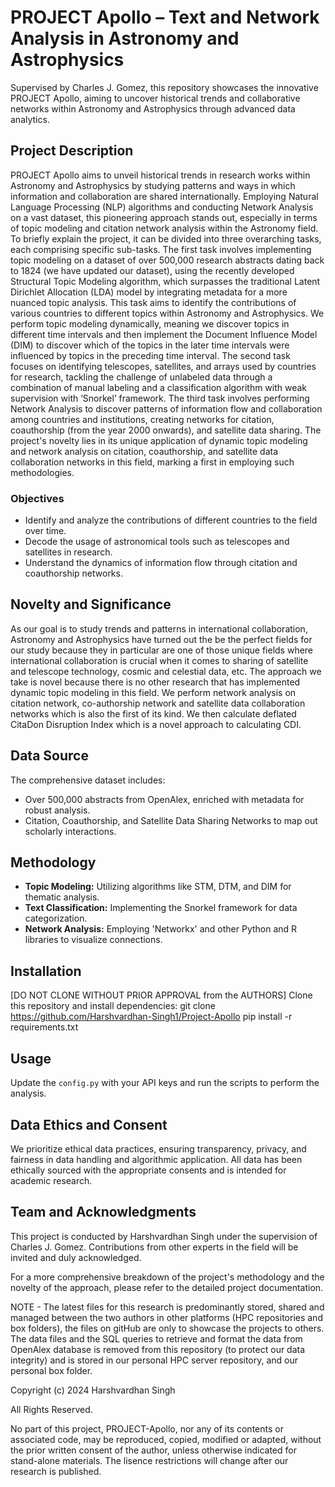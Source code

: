 # PROJECT Apollo – Text and Network Analysis in Astronomy and Astrophysics

Supervised by Charles J. Gomez, this repository showcases the innovative PROJECT Apollo, aiming to uncover historical trends and collaborative networks within Astronomy and Astrophysics through advanced data analytics.

## Project Description
PROJECT Apollo aims to unveil historical trends in research works within Astronomy and Astrophysics by studying patterns and ways in which information and collaboration are shared 
internationally. Employing Natural Language Processing (NLP) algorithms and conducting Network Analysis on a vast dataset, this pioneering approach stands out, especially in terms of 
topic modeling and citation network analysis within the Astronomy field. To briefly explain the project, it can be divided into three overarching tasks, each comprising specific sub-tasks. The first task involves implementing topic modeling on a dataset of over 500,000 research abstracts dating back to 1824 (we have updated our dataset), using the recently developed Structural Topic Modeling algorithm, which surpasses the traditional Latent Dirichlet Allocation (LDA) model by integrating metadata for a more nuanced topic analysis. This task aims to identify the contributions of various countries to different topics within Astronomy and Astrophysics. We perform topic modeling dynamically, meaning we discover topics in different time intervals and then implement the Document Influence Model (DIM) to discover which of the topics in the later time intervals were influenced by topics in the preceding time interval. The second task focuses on identifying telescopes, satellites, and arrays used by countries for research, tackling the challenge of unlabeled data through a combination of manual labeling and a classification algorithm with weak supervision with ‘Snorkel’ framework. The third task involves performing Network Analysis to discover patterns of information flow and collaboration among countries and institutions, creating networks for citation, coauthorship (from the year 2000 onwards), and satellite data sharing. The project's novelty lies in its unique application of dynamic topic modeling and network analysis on citation, coauthorship, and satellite data collaboration networks in this field, marking a first in employing such methodologies.  

### Objectives
- Identify and analyze the contributions of different countries to the field over time.
- Decode the usage of astronomical tools such as telescopes and satellites in research.
- Understand the dynamics of information flow through citation and coauthorship networks.

## Novelty and Significance
As our goal is to study trends and patterns in international collaboration, Astronomy and Astrophysics have turned out the be the perfect fields for our study because they in particular are one of those unique fields where international collaboration is crucial when it comes to sharing of satellite and telescope technology, cosmic and celestial data, etc. The approach we take is novel because there is no other research that has implemented dynamic topic modeling in this field. We perform network analysis on citation network, co-authorship network and satellite data collaboration networks which is also the first of its kind. We then calculate deflated CitaDon Disruption Index which is a novel approach to calculating CDI.

## Data Source
The comprehensive dataset includes:
- Over 500,000 abstracts from OpenAlex, enriched with metadata for robust analysis.
- Citation, Coauthorship, and Satellite Data Sharing Networks to map out scholarly interactions.

## Methodology
- **Topic Modeling:** Utilizing algorithms like STM, DTM, and DIM for thematic analysis.
- **Text Classification:** Implementing the Snorkel framework for data categorization.
- **Network Analysis:** Employing 'Networkx' and other Python and R libraries to visualize connections.

## Installation
[DO NOT CLONE WITHOUT PRIOR APPROVAL from the AUTHORS]
Clone this repository and install dependencies:
git clone https://github.com/Harshvardhan-Singh1/Project-Apollo
pip install -r requirements.txt


## Usage
Update the `config.py` with your API keys and run the scripts to perform the analysis.

## Data Ethics and Consent
We prioritize ethical data practices, ensuring transparency, privacy, and fairness in data handling and algorithmic application. All data has been ethically sourced with the appropriate consents and is intended for academic research.

## Team and Acknowledgments
This project is conducted by Harshvardhan Singh under the supervision of Charles J. Gomez. Contributions from other experts in the field will be invited and duly acknowledged.

For a more comprehensive breakdown of the project's methodology and the novelty of the approach, please refer to the detailed project documentation.

NOTE - The latest files for this research is predominantly stored, shared and managed between the two authors in other platforms (HPC repositories and box folders), the files on gitHub are only to showcase the projects to others. The data files and the SQL queries to retrieve and format the data from OpenAlex database is removed from this repository (to protect our data integrity) and is stored in our personal HPC server repository, and our personal box folder. 

Copyright (c) 2024 Harshvardhan Singh

All Rights Reserved.

No part of this project, PROJECT-Apollo, nor any of its contents or associated code, may be reproduced, copied, modified or adapted, without the prior written consent of the author, unless otherwise indicated for stand-alone materials. The lisence restrictions will change after our research is published.

